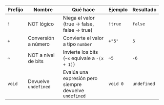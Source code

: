 | Prefijo | Nombre               | Qué hace                                                  | Ejemplo                   | Resultado      |
|---|---|---|---|---|
| `!`     | NOT lógico           | Niega el valor (true → false, false → true)               | `!true`                   | `false`        |
| `+`     | Conversión a número  | Convierte el valor a tipo `number`                        | `+"5"`                    | `5`            |
| `~`     | NOT a nivel de bits  | Invierte los bits (`~x` equivale a `-(x + 1)`)             | `~5`                      | `-6`           |
| `void`  | Devuelve `undefined` | Evalúa una expresión pero siempre devuelve `undefined`    | `void 0`                  | `undefined`    |
